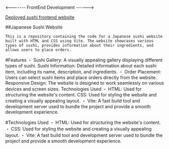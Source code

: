 <------- FrontEnd Development ------>

[Deployed sushi frontend website](sushimanbyzp.netlify.app/)

##Japanese Sushi Website

    This is a repository containing the code for a Japanese sushi website built with HTML and CSS using Vite. The website showcases various types of sushi, provides information about their ingredients, and allows users to place orders.

#Features
・ Sushi Gallery: A visually appealing gallery displaying different types of sushi.
Sushi Information: Detailed information about each sushi item, including its name, description, and ingredients.
・ Order Placement: Users can select sushi items and place orders directly from the website.
Responsive Design: The website is designed to work seamlessly on various devices and screen sizes.
Technologies Used
・ HTML: Used for structuring the website's content.
CSS: Used for styling the website and creating a visually appealing layout.
・ Vite: A fast build tool and development server used to bundle the project and provide a smooth development experience.

#Technologies Used
・ HTML: Used for structuring the website's content.
・ CSS: Used for styling the website and creating a visually appealing layout.
・ Vite: A fast build tool and development server used to bundle the project and provide a smooth development experience.
